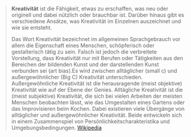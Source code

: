 > **Kreativität** ist die Fähigkeit, etwas zu erschaffen, was neu oder originell und dabei nützlich oder brauchbar ist. Darüber hinaus gibt es verschiedene Ansätze, was Kreativität im Einzelnen auszeichnet und wie sie entsteht.
>
> Das Wort Kreativität bezeichnet im allgemeinen Sprachgebrauch vor allem die Eigenschaft eines Menschen, schöpferisch oder gestalterisch tätig zu sein. Falsch ist jedoch die verbreitete Vorstellung, dass Kreativität nur mit Berufen oder Tätigkeiten aus den Bereichen der bildenden Kunst und der darstellenden Kunst verbunden sei (art bias).Es wird zwischen alltäglicher (small c) und außergewöhnlicher (Big C) Kreativität unterschieden. Außergewöhnliche Kreativität ist die herausragende (meist objektive) Kreativität wie auf der Ebene der Genies. Alltägliche Kreativität ist die (meist subjektive) Kreativität, die sich bei vielen Arbeiten der meisten Menschen beobachten lässt, wie das Umgestalten eines Gartens oder das Improvisieren beim Kochen. Dabei existieren viele Übergänge von alltäglicher und außergewöhnlicher Kreativität. Beide entwickeln sich in einem Zusammenspiel von Persönlichkeitscharakteristika und Umgebungsbedingungen.
> [Wikipedia](https://de.wikipedia.org/wiki/Kreativit%C3%A4t)